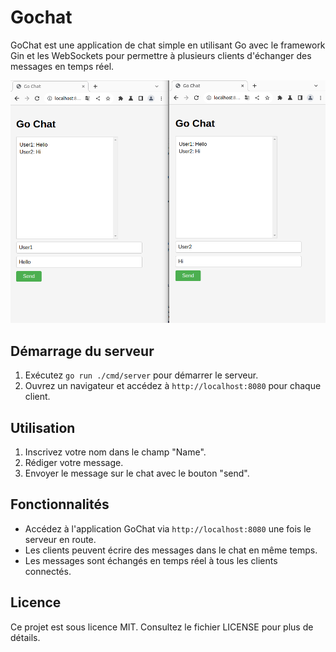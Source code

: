 # Gochat

GoChat est une application de chat simple en utilisant Go avec le framework Gin et les WebSockets pour permettre à plusieurs clients d'échanger des messages en temps réel.

![This is an image](https://github.com/gildasgatel/Gochat/blob/master/gochat.png)

## Démarrage du serveur

1. Exécutez `go run ./cmd/server` pour démarrer le serveur.
2. Ouvrez un navigateur et accédez à `http://localhost:8080` pour chaque client.

## Utilisation

1. Inscrivez votre nom dans le champ "Name".
2. Rédiger votre message.
3. Envoyer le message sur le chat avec le bouton "send".

## Fonctionnalités

- Accédez à l'application GoChat via `http://localhost:8080` une fois le serveur en route.
- Les clients peuvent écrire des messages dans le chat en même temps.
- Les messages sont échangés en temps réel à tous les clients connectés.

## Licence

Ce projet est sous licence MIT. Consultez le fichier LICENSE pour plus de détails.

